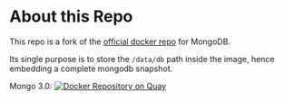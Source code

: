 # About this Repo

This repo is a fork of the [official docker repo](https://github.com/cogniteev/docker-mongo) for MongoDB.

Its single purpose is to store the `/data/db` path inside the image, hence embedding a complete mongodb snapshot.

Mongo 3.0: [![Docker Repository on Quay](https://quay.io/repository/cogniteev/docker-mongo-novolume/status "Docker Repository on Quay")](https://quay.io/repository/cogniteev/docker-mongo-novolume)
